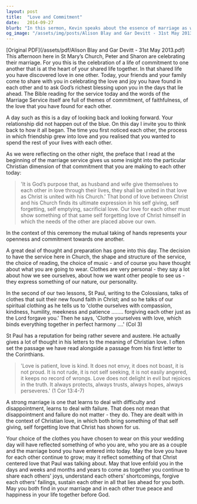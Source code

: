 ```yaml
---
layout: post
title:  "Love and Commitment"
date:   2014-09-27
blurb: "In this sermon, Kevin speaks about the essence of marriage as witnessed in the union of Peter and Sharon. He reflects on the Christian perspective of love and commitment, drawing parallels between the love of Christ for the Church and the love shared between husband and wife. Through the metaphor of clothing, Kevin emphasizes the importance of spiritual virtues such as compassion, kindness, and patience in nurturing a strong, Christ-centered marriage."
og_image: "/assets/img/posts/Alison Blay and Gar Devitt - 31st May 2013.png"
---
```

[Original PDF](/assets/pdf/Alison Blay and Gar Devitt - 31st May 2013.pdf)    
This afternoon here in St Mary’s Church, Peter and Sharon are celebrating their marriage. For you this is the celebration of a life of commitment to one another that is at the heart of your shared life together. In that shared life you have discovered love in one other. Today, your friends and your family come to share with you in celebrating the love and joy you have found in each other and to ask God’s richest blessing upon you in the days that lie ahead. The Bible reading for the service today and the words of the Marriage Service itself are full of themes of commitment, of faithfulness, of the love that you have found for each other.

A day such as this is a day of looking back and looking forward. Your relationship did not happen out of the blue. On this day I invite you to think back to how it all began. The time you first noticed each other, the process in which friendship grew into love and you realised that you wanted to spend the rest of your lives with each other.

As we were reflecting on the other night, the preface that I read at the beginning of the marriage service gives us some insight into the particular Christian dimension of that commitment that you are making to each other today:

> 'It is God’s purpose that, as husband and wife give themselves to each other in love through their lives, they shall be united in that love as Christ is united with his Church.' That bond of love between Christ and his Church finds its ultimate expression in his self giving, self forgetting, self emptying, sacrificial love. Our love for each other must show something of that same self forgetting love of Christ himself in which the needs of the other are placed above our own.

In the context of this ceremony the mutual taking of hands represents your openness and commitment towards one another.

A great deal of thought and preparation has gone into this day. The decision to have the service here in Church, the shape and structure of the service, the choice of reading, the choice of music - and of course you have thought about what you are going to wear. Clothes are very personal - they say a lot about how we see ourselves, about how we want other people to see us - they express something of our nature, our personality.

In the second of our two lessons, St Paul, writing to the Colossians, talks of clothes that suit their new found faith in Christ; and so he talks of our spiritual clothing as he tells us to 'clothe ourselves with compassion, kindness, humility, meekness and patience ........ forgiving each other just as the Lord forgave you.' Then he says, 'Clothe yourselves with love, which binds everything together in perfect harmony ....' (Col 3)

St Paul has a reputation for being rather severe and austere. He actually gives a lot of thought in his letters to the meaning of Christian love. I often set the passage we have read alongside a passage from his first letter to the Corinthians.

> 'Love is patient, love is kind. It does not envy, it does not boast, it is not proud. It is not rude, it is not self seeking, it is not easily angered, it keeps no record of wrongs. Love does not delight in evil but rejoices in the truth. It always protects, always trusts, always hopes, always perseveres.' (1 Cor 13:4-7)

A strong marriage is one that learns to deal with difficulty and disappointment, learns to deal with failure. That does not mean that disappointment and failure do not matter - they do. They are dealt with in the context of Christian love, in which both bring something of that self giving, self forgetting love that Christ has shown for us.

Your choice of the clothes you have chosen to wear on this your wedding day will have reflected something of who you are, who you are as a couple and the marriage bond you have entered into today. May the love you have for each other continue to grow; may it reflect something of that Christ centered love that Paul was talking about. May that love enfold you in the days and weeks and months and years to come as together you continue to share each others' joys, understand each others' shortcomings, forgive each others' failings, sustain each other in all that lies ahead for you both. May you both find in your marriage and in each other true peace and happiness in your life together before God.

